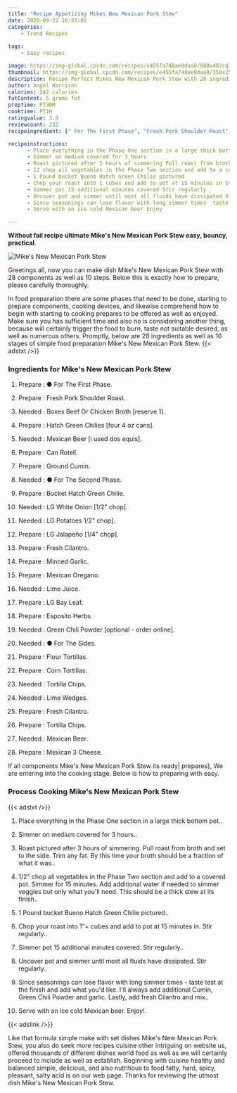 ```yaml
---
title: "Recipe Appetizing Mikes New Mexican Pork Stew"
date: 2020-09-22 16:53:02
categories:
    - Trend Recipes
    
tags:
    - Easy recipes

image: https://img-global.cpcdn.com/recipes/e455fa748ae0daa8/680x482cq70/mikes-new-mexican-pork-stew-recipe-main-photo.jpg
thumbnail: https://img-global.cpcdn.com/recipes/e455fa748ae0daa8/350x250cq70/mikes-new-mexican-pork-stew-recipe-main-photo.jpg
description: Recipe Perfect Mikes New Mexican Pork Stew with 28 ingredients and 10 stages of easy cooking.
author: Angel Harrison
calories: 242 calories
fatContent: 5 grams fat
preptime: PT30M
cooktime: PT1H
ratingvalue: 3.9
reviewcount: 232
recipeingredient: [" For The First Phase", "Fresh Pork Shoulder Roast", "Boxes Beef Or Chicken Broth reserve 1", "Hatch Green Chilies four 4 oz cans", "Mexican Beer i used dos equis", "Can Rotell", "Ground Cumin", " For The Second Phase", "Bucket Hatch Green Chilie", "LG White Onion 12 chop", "LG Potatoes 12 chop", "LG Jalapeo 14 chop", "Fresh Cilantro", "Minced Garlic", "Mexican Oregano", "Lime Juice", "LG Bay Leaf", "Esposito Herbs", "Green Chili Powder optional  order online", " For The Sides", "Flour Tortillas", "Corn Tortillas", "Tortilla Chips", "Lime Wedges", "Fresh Cilantro", "Tortilla Chips", "Mexican Beer", "Mexican 3 Cheese"]

recipeinstructions: 
      - Place everything in the Phase One section in a large thick bottom pot 
      - Simmer on medium covered for 3 hours 
      - Roast pictured after 3 hours of simmering Pull roast from broth and set to the side Trim any fat By this time your broth should be a fraction of what it was 
      - 12 chop all vegetables in the Phase Two section and add to a covered pot Simmer for 15 minutes Add additional water if needed to simmer veggies but only what youll need This should be a thick stew at its finish 
      - 1 Pound bucket Bueno Hatch Green Chilie pictured 
      - Chop your roast into 1 cubes and add to pot at 15 minutes in Stir regularly 
      - Simmer pot 15 additional minutes covered Stir regularly 
      - Uncover pot and simmer until most all fluids have dissipated Stir regularly 
      - Since seasonings can lose flavor with long simmer times  taste test at the finish and add what youd like Ill always add additional Cumin Green Chili Powder and garlic Lastly add fresh Cilantro and mix 
      - Serve with an ice cold Mexican beer Enjoy

---
```




**Without fail recipe ultimate Mike&#39;s New Mexican Pork Stew easy, bouncy, practical**. 


![Mike&#39;s New Mexican Pork Stew](https://img-global.cpcdn.com/recipes/e455fa748ae0daa8/680x482cq70/mikes-new-mexican-pork-stew-recipe-main-photo.jpg "Mike&#39;s New Mexican Pork Stew")




Greetings all, now you can make dish Mike&#39;s New Mexican Pork Stew with 28 components as well as 10 steps. Below this is exactly how to prepare, please carefully thoroughly.

In food preparation there are some phases that need to be done, starting to prepare components, cooking devices, and likewise comprehend how to begin with starting to cooking prepares to be offered as well as enjoyed. Make sure you has sufficient time and also no is considering another thing, because will certainly trigger the food to burn, taste not suitable desired, as well as numerous others. Promptly, below are 28 ingredients as well as 10 stages of simple food preparation Mike&#39;s New Mexican Pork Stew.
{{< adstxt />}}

### Ingredients for Mike&#39;s New Mexican Pork Stew


1. Prepare  : ● For The First Phase.

1. Prepare  : Fresh Pork Shoulder Roast.

1. Needed  : Boxes Beef Or Chicken Broth [reserve 1].

1. Prepare  : Hatch Green Chilies [four 4 oz cans].

1. Needed  : Mexican Beer [i used dos equis].

1. Prepare  : Can Rotell.

1. Prepare  : Ground Cumin.

1. Needed  : ● For The Second Phase.

1. Prepare  : Bucket Hatch Green Chilie.

1. Needed  : LG White Onion [1/2&#34; chop].

1. Needed  : LG Potatoes 1/2&#34; chop].

1. Prepare  : LG Jalapeño [1/4&#34; chop].

1. Prepare  : Fresh Cilantro.

1. Prepare  : Minced Garlic.

1. Prepare  : Mexican Oregano.

1. Needed  : Lime Juice.

1. Prepare  : LG Bay Leaf.

1. Prepare  : Esposito Herbs.

1. Needed  : Green Chili Powder [optional - order online].

1. Needed  : ● For The Sides.

1. Prepare  : Flour Tortillas.

1. Prepare  : Corn Tortillas.

1. Needed  : Tortilla Chips.

1. Needed  : Lime Wedges.

1. Prepare  : Fresh Cilantro.

1. Prepare  : Tortilla Chips.

1. Needed  : Mexican Beer.

1. Prepare  : Mexican 3 Cheese.



If all components Mike&#39;s New Mexican Pork Stew its ready| prepares}, We are entering into the cooking stage. Below is how to preparing with easy.

### Process Cooking Mike&#39;s New Mexican Pork Stew

{{< adstxt />}}


1. Place everything in the Phase One section in a large thick bottom pot..



1. Simmer on medium covered for 3 hours..



1. Roast pictured after 3 hours of simmering. Pull roast from broth and set to the side. Trim any fat. By this time your broth should be a fraction of what it was..



1. 1/2&#34; chop all vegetables in the Phase Two section and add to a covered pot. Simmer for 15 minutes. Add additional water if needed to simmer veggies but only what you&#39;ll need. This should be a thick stew at its finish..



1. 1 Pound bucket Bueno Hatch Green Chilie pictured..



1. Chop your roast into 1&#34;+ cubes and add to pot at 15 minutes in. Stir regularly..



1. Simmer pot 15 additional minutes covered. Stir regularly..



1. Uncover pot and simmer until most all fluids have dissipated. Stir regularly..



1. Since seasonings can lose flavor with long simmer times - taste test at the finish and add what you&#39;d like. I&#39;ll always add additional Cumin, Green Chili Powder and garlic. Lastly, add fresh Cilantro and mix..



1. Serve with an ice cold Mexican beer. Enjoy!.





{{< adslink />}}

Like that formula simple make with set dishes Mike&#39;s New Mexican Pork Stew, you also do seek more recipes cuisine other intriguing on website us, offered thousands of different dishes world food as well as we will certainly proceed to include as well as establish. Beginning with cuisine healthy and balanced simple, delicious, and also nutritious to food fatty, hard, spicy, pleasant, salty acid is on our web page. Thanks for reviewing the utmost dish Mike&#39;s New Mexican Pork Stew.
